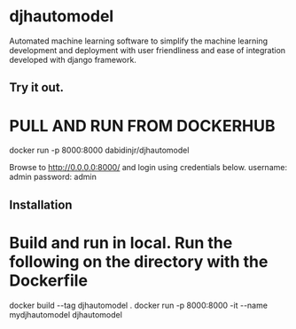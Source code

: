 # djhautomodel

Automated machine learning software to simplify the machine learning development and deployment with user friendliness and ease of integration developed with django framework.

## Try it out.
# PULL AND RUN FROM DOCKERHUB
docker run -p 8000:8000 dabidinjr/djhautomodel

Browse to http://0.0.0.0:8000/ and login using credentials below.
username: admin
password: admin



## Installation
# Build and run in local. Run the following on the directory with the Dockerfile
docker build --tag djhautomodel .
docker run -p 8000:8000 -it --name mydjhautomodel djhautomodel


